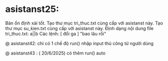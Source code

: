 # asistanst25:
Bản ổn định xài tốt.
Tạo thư mục tri_thuc.txt cùng cấp với asistanst này.
Tạo thư mục su_kien.txt cùng cấp với asistanst này.
Định dạng nội dung file tri_thuc.txt: a||b 
Các lệnh:
[ đổi ga ] "bao lâu rồi"

@ asistanst42:
chỉ có 1 chế độ run() nhập input thủ công từ người dùng

@ asistanst43 : ( 20/6/2025)
có thêm run() auto
